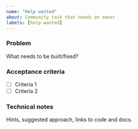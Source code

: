 ```yaml
---
name: "Help wanted"
about: Community task that needs an owner
labels: [help wanted]
---
```


### Problem

What needs to be built/fixed?

### Acceptance criteria
- [ ] Criteria 1
- [ ] Criteria 2

### Technical notes
Hints, suggested approach, links to code and docs.


